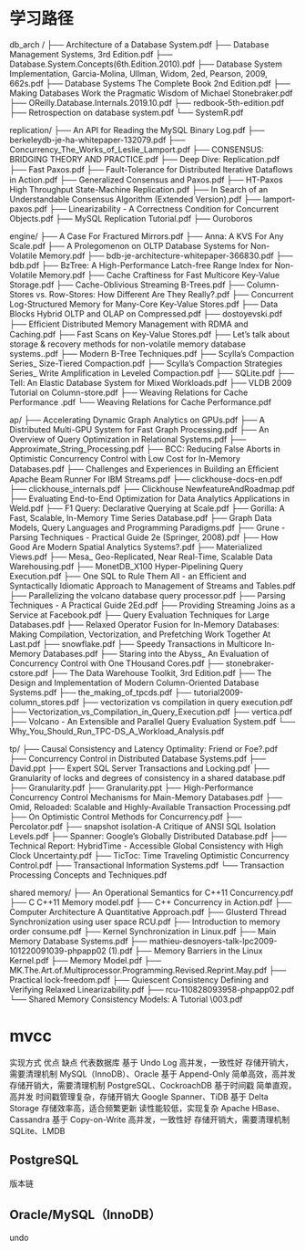 # 学习路径
db_arch
/
├── Architecture of a Database System.pdf
├── Database Management Systems, 3rd Edition.pdf
├── Database.System.Concepts(6th.Edition.2010).pdf
├── Database System Implementation, Garcia-Molina, Ullman, Widom, 2ed, Pearson, 2009, 662s.pdf
├── Database Systems The Complete Book 2nd Edition.pdf
├── Making Databases Work the Pragmatic Wisdom of Michael Stonebraker.pdf
├── OReilly.Database.Internals.2019.10.pdf
├── redbook-5th-edition.pdf
├── Retrospection on database system.pdf
└── SystemR.pdf

replication/
├── An API for Reading the MySQL Binary Log.pdf
├── berkeleydb-je-ha-whitepaper-132079.pdf
├── Concurrency_The_Works_of_Leslie_Lamport.pdf
├── CONSENSUS: BRIDGING THEORY AND PRACTICE.pdf
├── Deep Dive: Replication.pdf
├── Fast Paxos.pdf
├── Fault-Tolerance for Distributed Iterative Dataﬂows in Action.pdf
├── Generalized Consensus and Paxos.pdf
├── HT-Paxos High Throughput State-Machine Replication.pdf
├── In Search of an Understandable Consensus Algorithm (Extended Version).pdf
├── lamport-paxos.pdf
├── Linearizability - A Correctness Condition for Concurrent Objects.pdf
├── MySQL Replication Tutorial.pdf
├── Ouroboros

engine/
├── A Case For Fractured Mirrors.pdf
├── Anna: A KVS For Any Scale.pdf
├── A Prolegomenon on OLTP Database Systems for Non-Volatile Memory.pdf
├── bdb-je-architecture-whitepaper-366830.pdf
├── bdb.pdf
├── BzTree: A High-Performance Latch-free Range Index for Non-Volatile Memory.pdf
├── Cache Craftiness for Fast Multicore Key-Value Storage.pdf
├── Cache-Oblivious Streaming B-Trees.pdf
├── Column-Stores vs. Row-Stores: How Different Are They Really?.pdf
├── Concurrent Log-Structured Memory for Many-Core Key-Value Stores.pdf
├── Data Blocks Hybrid OLTP and OLAP on Compressed.pdf
├── dostoyevski.pdf
├── Efﬁcient Distributed Memory Management with RDMA and Caching.pdf
├── Fast Scans on Key-Value Stores.pdf
├── Let’s talk about storage & recovery methods for non-volatile memory database systems..pdf
├── Modern B-Tree Techniques.pdf
├── Scylla’s Compaction Series_ Size-Tiered Compaction.pdf
├── Scylla’s Compaction Strategies Series_ Write Amplification in Leveled Compaction.pdf
├── SQLite.pdf
├── Tell: An Elastic Database System for Mixed Workloads.pdf
├── VLDB 2009 Tutorial on Column-store.pdf
├── Weaving Relations for Cache Performance .pdf
└── Weaving Relations for Cache Performance.pdf

ap/
├── Accelerating Dynamic Graph Analytics on GPUs.pdf
├── A Distributed Multi-GPU System for Fast Graph Processing.pdf
├── An Overview of Query Optimization in Relational Systems.pdf
├── Approximate_String_Processing.pdf
├── BCC: Reducing False Aborts in Optimistic Concurrency Control with Low Cost for In-Memory Databases.pdf
├── Challenges and Experiences in Building an Efﬁcient Apache Beam Runner For IBM Streams.pdf
├── clickhouse-docs-en.pdf
├── clickhouse_internals.pdf
├── Clickhouse NewfeatureAndRoadmap.pdf
├── Evaluating End-to-End Optimization for Data Analytics Applications in Weld.pdf
├── F1 Query: Declarative Querying at Scale.pdf
├── Gorilla: A Fast, Scalable, In-Memory Time Series Database.pdf
├── Graph Data Models, Query Languages and Programming Paradigms.pdf
├── Grune - Parsing Techniques - Practical Guide 2e (Springer, 2008).pdf
├── How Good Are Modern Spatial Analytics Systems?.pdf
├── Materialized Views.pdf
├── Mesa_ Geo-Replicated, Near Real-Time, Scalable Data Warehousing.pdf
├── MonetDB_X100 Hyper-Pipelining Query Execution.pdf
├── One SQL to Rule Them All - an Efficient and Syntactically Idiomatic Approach to Management of Streams and Tables.pdf
├── Parallelizing the volcano database query processor.pdf
├── Parsing Techniques - A Practical Guide 2Ed.pdf
├── Providing Streaming Joins as a Service at Facebook.pdf
├── Query Evaluation Techniques for Large Databases.pdf
├── Relaxed Operator Fusion for In-Memory Databases: Making Compilation, Vectorization, and Prefetching Work Together At Last.pdf
├── snowflake.pdf
├── Speedy Transactions in Multicore In-Memory Databases.pdf
├── Staring into the Abyss_ An Evaluation of Concurrency Control with One THousand Cores.pdf
├── stonebraker-cstore.pdf
├── The Data Warehouse Toolkit, 3rd Edition.pdf
├── The Design and Implementation of Modern Column-Oriented Database Systems.pdf
├── the_making_of_tpcds.pdf
├── tutorial2009-column_stores.pdf
├── vectorization vs compilation in query execution.pdf
├── Vectorization_vs_Compilation_in_Query_Execution.pdf
├── vertica.pdf
├── Volcano - An Extensible and Parallel Query Evaluation System.pdf
└── Why_You_Should_Run_TPC-DS_A_Workload_Analysis.pdf

tp/
├── Causal Consistency and Latency Optimality: Friend or Foe?.pdf
├── Concurrency Control in Distributed Database Systems.pdf
├── David.ppt
├── Expert SQL Server Transactions and Locking.pdf
├── Granularity  of   locks and degrees of consistency in a shared database.pdf
├── Granularity.pdf
├── Granularity.ppt
├── High-Performance Concurrency Control Mechanisms for Main-Memory Databases.pdf
├── Omid, Reloaded: Scalable and Highly-Available Transaction Processing.pdf
├── On Optimistic Control  Methods  for Concurrency.pdf
├── Percolator.pdf
├── snapshot isolation-A Critique of ANSI SQL Isolation Levels.pdf
├── Spanner: Google’s Globally Distributed Database.pdf
├── Technical Report: HybridTime - Accessible Global Consistency with High Clock Uncertainty.pdf
├── TicToc: Time Traveling Optimistic Concurrency Control.pdf
├── Transactional Information Systems.pdf
└── Transaction Processing Concepts and Techniques.pdf

shared memory/
├── An Operational Semantics for C++11 Concurrency.pdf
├── C C++11 Memory model.pdf
├── C++ Concurrency in Action.pdf
├── Computer Architecture A Quantitative Approach.pdf
├── Glusterd Thread Synchronization using user space RCU.pdf
├── Introduction to memory order consume.pdf
├── Kernel Synchronization in Linux.pdf
├── Main Memory Database Systems.pdf
├── mathieu-desnoyers-talk-lpc2009-101220091039-phpapp02 (1).pdf
├── Memory Barriers in the Linux Kernel.pdf
├── Memory Model.pdf
├── MK.The.Art.of.Multiprocessor.Programming.Revised.Reprint.May.pdf
├── Practical lock-freedom.pdf
├── Quiescent Consistency Defining and Verifying Relaxed Linearizability.pdf
├── rcu-110828093958-phpapp02.pdf
└── Shared Memory Consistency Models: A Tutorial \003.pdf
# mvcc
实现方式	优点	缺点	代表数据库
基于 Undo Log	高并发，一致性好	存储开销大，需要清理机制	MySQL（InnoDB）、Oracle
基于 Append-Only	简单高效，高并发	存储开销大，需要清理机制	PostgreSQL、CockroachDB
基于时间戳	简单直观，高并发	时间戳管理复杂，存储开销大	Google Spanner、TiDB
基于 Delta Storage	存储效率高，适合频繁更新	读性能较低，实现复杂	Apache HBase、Cassandra
基于 Copy-on-Write	高并发，一致性好	存储开销大，需要清理机制	SQLite、LMDB

## PostgreSQL
版本链

## Oracle/MySQL（InnoDB）
undo
